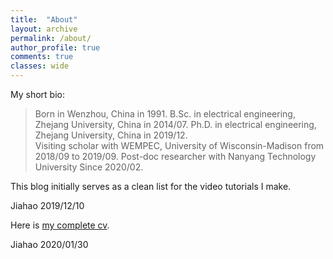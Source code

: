 ```yaml
---
title:  "About"
layout: archive
permalink: /about/
author_profile: true
comments: true
classes: wide
---
```


My short bio:

> Born in Wenzhou, China in 1991. 
> B.Sc. in electrical engineering, Zhejang University, China in 2014/07.
> Ph.D. in electrical engineering, Zhejang University, China in 2019/12.  
> Visiting scholar with WEMPEC, University of Wisconsin-Madison from 2018/09 to 2019/09.
> Post-doc researcher with Nanyang Technology University Since 2020/02.

This blog initially serves as a clean list for the video tutorials I make.

Jiahao
2019/12/10

Here is [my complete cv](https://github.com/horychen/Publications/blob/master/jiahao%20chen%20-%20cv%20-%20Jan%2002%202020%20-%20internet%20version.pdf).

Jiahao
2020/01/30

<!-- ![my photo]({{ site.url }}/assets/foo.png) -->
<!-- https://github.com/jekyll/jekyll/issues/1325 -->

